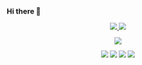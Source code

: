 ### Hi there 👋
<p align="center">
  <a href="https://www.linkedin.com/in/fgunestas" target="_blank" rel="noopener noreferrer">
    <img src="https://img.shields.io/badge/linkedin-%230077B5.svg?style=for-the-badge&logo=linkedin&logoColor=white&link=https://www.linkedin.com/in/caesarmario">
  </a>
  <a href="https://www.kaggle.com/figfiglol" target="_blank" rel="noopener noreferrer">
    <img src="https://img.shields.io/badge/Kaggle-20BEFF?style=for-the-badge&logo=Kaggle&logoColor=white&link=https://www.kaggle.com/caesarmario">
  </a>
</p>
<p align="center">
<img src="https://road-to-kaggle-grandmaster.vercel.app/api/simple/figfiglol"/>
</p>
<p align="center">
  <img src="https://road-to-kaggle-grandmaster.vercel.app/api/badges/figfiglol/competition/"/>
  <img src="https://road-to-kaggle-grandmaster.vercel.app/api/badges/figfiglol/dataset/"/>
  <img src="https://road-to-kaggle-grandmaster.vercel.app/api/badges/figfiglol/notebook/"/>
  <img src="https://road-to-kaggle-grandmaster.vercel.app/api/badges/figfiglol/discussion/"/>
</p>
<!--
**fgunestas/fgunestas** is a ✨ _special_ ✨ repository because its `README.md` (this file) appears on your GitHub profile.

Here are some ideas to get you started:

- 🔭 I’m currently working on ...
- 🌱 I’m currently learning ...
- 👯 I’m looking to collaborate on ...
- 🤔 I’m looking for help with ...
- 💬 Ask me about ...
- 📫 How to reach me: ...
- 😄 Pronouns: ...
- ⚡ Fun fact: ...
-->
